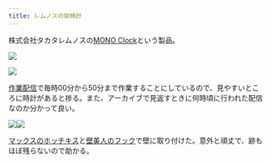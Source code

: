 ```yaml
---
title: レムノスの掛時計
---
```

株式会社タカタレムノスの[MONO Clock](https://www.amazon.co.jp/dp/B004UIT8BK)という製品。

![](https://lh6.googleusercontent.com/-Ho7QXRGtBUbY8VDEWhCd7I_I83B303dLuQCYwr0CnBJF1UVZ5oV2F9S0JYu4pjKoxYaDpg-VERQM6kYrgMRRPCBn2LmQPxSr0rg-fHz1e7QTMEtV1oMiW1hY4ryb_84MaYsT0T_NLiJDVGoasdHRG4MYA8ILmvvq41Y6TEAEOzHHrwV1tQb81IwhOHv)

![](https://lh5.googleusercontent.com/-rFoKDNuf0Tsgf2xbEXa_HTT6ypQCu-CCujlyevriK3HuwpATZzR8JzQNsmKMBleO1RHBHUlLWH2VpUODTiobEzd5W0RCv1DwpTt4_lRbce72TaL7XuNHUQ3Njqcu3tedIvs7K8oxL4PterMbaiIpHsXjIzCPVyRJGynABkRY-iYyryW8fog3LEXMIof)

[作業配信](https://www.youtube.com/channel/UC5s-KpSDGzxWPWNv94PnJHw)で毎時00分から50分まで作業することにしているので、見やすいところに時計があると捗る。また、アーカイブで見返すときに何時頃に行われた配信なのか分かって良い。

![](https://lh5.googleusercontent.com/hliwOBZIZb5JhG2U4UzDwE5L5yi9MEgqo2G2CXvGlKJykTLXoDe8ppSJkx595Nbmpt2BXBIMj_DAPMCePkOrk2L0qmx_2pzqeNZwk7wXvfSGtnTjC04VReXURGO_KgnsChZ0q0ELxi3GkreZnRZRHvmcihVSU5IjZ_7VswT7UYCGPbe1J-4LqidH9OfC)![](https://lh5.googleusercontent.com/Og21qoxqYYT8wXFt740AzsookZh0WjEcyOuk7Rd3NNdmRfn_x8Hf7SaRkLQIgRkCZbnVAWRVt0ONZFjuwmFO3z8FSmWRil_g1EM7qai1lKsH6j1HGVNsFDnt2Zl6WDjWoKIEa256HA26fcyaWs4xcbpr294r6np2vYGfsYiro82aNBEYBgcT0ZTfyvZu)

[マックスのホッチキス](https://www.amazon.co.jp/dp/B000O9WRWG)と[壁美人のフック](https://www.amazon.co.jp/dp/B00CU78TDG)で壁に取り付けた。意外と頑丈で、跡もほぼ残らないので助かる。
